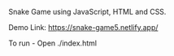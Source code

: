 Snake Game using JavaScript, HTML and CSS.

Demo Link: https://snake-game5.netlify.app/

To run - Open ./index.html